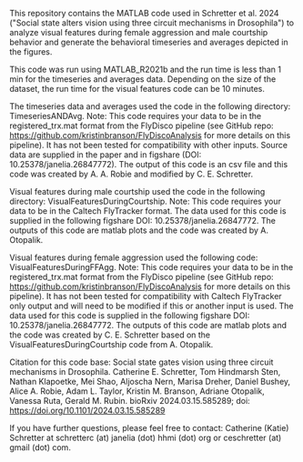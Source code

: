 This repository contains the MATLAB code used in Schretter et al. 2024 ("Social state alters vision using three circuit mechanisms in Drosophila") to analyze visual features during female aggression and male courtship behavior and generate the behavioral timeseries and averages depicted in the figures. 

This code was run using MATLAB_R2021b and the run time is less than 1 min for the timeseries and averages data. Depending on the size of the dataset, the run time for the visual features code can be 10 minutes. 

The timeseries data and averages used the code in the following directory: TimeseriesANDAvg. 
Note: This code requires your data to be in the registered_trx.mat format from the FlyDisco pipeline (see GitHub repo: https://github.com/kristinbranson/FlyDiscoAnalysis for more details on this pipeline). It has not been tested for compatibility with other inputs. Source data are supplied in the paper and in figshare (DOI: 10.25378/janelia.26847772). The output of this code is an csv file and this code was created by A. A. Robie and modified by C. E. Schretter.  

Visual features during male courtship used the code in the following directory: VisualFeaturesDuringCourtship.
Note: This code requires your data to be in the Caltech FlyTracker format. The data used for this code is supplied in the following figshare DOI: 10.25378/janelia.26847772. The outputs of this code are matlab plots and the code was created by A. Otopalik. 

Visual features during female aggression used the following code: VisualFeaturesDuringFFAgg. 
Note: This code requires your data to be in the registered_trx.mat format from the FlyDisco pipeline (see GitHub repo: https://github.com/kristinbranson/FlyDiscoAnalysis for more details on this pipeline). It has not been tested for compatibility with Caltech FlyTracker only output and will need to be modified if this or another input is used. The data used for this code is supplied in the following figshare DOI: 10.25378/janelia.26847772. The outputs of this code are matlab plots and the code was created by C. E. Schretter based on the VisualFeaturesDuringCourtship code from A. Otopalik. 

Citation for this code base: Social state gates vision using three circuit mechanisms in Drosophila. Catherine E. Schretter, Tom Hindmarsh Sten, Nathan Klapoetke, Mei Shao, Aljoscha Nern, Marisa Dreher, Daniel Bushey, Alice A. Robie, Adam L. Taylor, Kristin M. Branson, Adriane Otopalik, Vanessa Ruta, Gerald M. Rubin. bioRxiv 2024.03.15.585289; doi: https://doi.org/10.1101/2024.03.15.585289

If you have further questions, please feel free to contact: Catherine (Katie) Schretter at schretterc (at) janelia (dot) hhmi (dot) org or ceschretter (at) gmail (dot) com.
